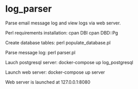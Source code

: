 # log_parser
Parse email message log and view logs via web server.

Perl requirements installation:
cpan DBI
cpan DBD::Pg

Create database tables:
perl populate_database.pl

Parse message log:
perl parser.pl <log filename>

Lauch postgresql server:
docker-compose up log_postgresql

Launch web server:
docker-compose up server

Web server is launched at 127.0.0.1:8080